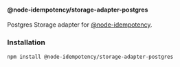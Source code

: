 #### @node-idempotency/storage-adapter-postgres

Postgres Storage adapter for [@node-idempotency](https://www.npmjs.com/package/@node-idempotency/core).

### Installation

```sh
npm install @node-idempotency/storage-adapter-postgres
```